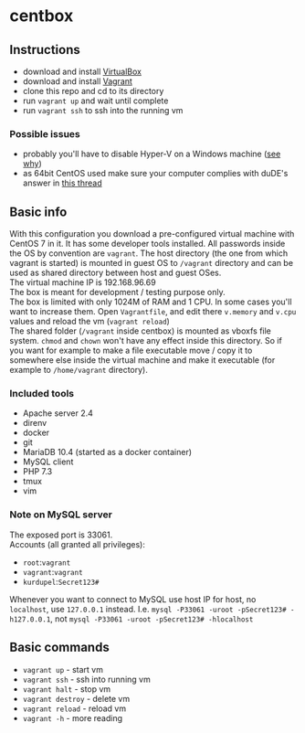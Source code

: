 # centbox

## Instructions
* download and install [VirtualBox](https://www.virtualbox.org/ "Oracle VirtualBox")
* download and install [Vagrant](https://www.vagrantup.com/ "HashiCorp Vagrant")
* clone this repo and cd to its directory
* run `vagrant up` and wait until complete
* run `vagrant ssh` to ssh into the running vm

### Possible issues
* probably you'll have to disable Hyper-V on a Windows machine ([see why](https://www.virtualbox.org/ticket/18387))
* as 64bit CentOS used make sure your computer complies with duDE's answer in [this thread](https://superuser.com/questions/866962/why-does-virtualbox-only-have-32-bit-option-no-64-bit-option-on-windows-7)

## Basic info
With this configuration you download a pre-configured virtual machine with CentOS 7 in it. It has some developer tools installed. All passwords inside the OS by convention are `vagrant`. The host directory (the one from which vagrant is started) is mounted in guest OS to `/vagrant` directory and can be used as shared directory between host and guest OSes.  
The virtual machine IP is 192.168.96.69  
The box is meant for development / testing purpose only.  
The box is limited with only 1024M of RAM and 1 CPU. In some cases you'll want to increase them. Open `Vagrantfile`, and edit there `v.memory` and `v.cpu` values and reload the vm (`vagrant reload`)  
The shared folder (`/vagrant` inside centbox) is mounted as vboxfs file system. `chmod` and `chown` won't have any effect inside this directory. So if you want for example to make a file executable move / copy it to somewhere else inside the virtual machine and make it executable (for example to `/home/vagrant` directory).

### Included tools
* Apache server 2.4
* direnv
* docker
* git
* MariaDB 10.4 (started as a docker container)
* MySQL client
* PHP 7.3
* tmux
* vim

### Note on MySQL server
The exposed port is 33061.  
Accounts (all granted all privileges):
* `root`:`vagrant`
* `vagrant`:`vagrant`
* `kurdupel`:`Secret123#`

Whenever you want to connect to MySQL use host IP for host, no `localhost`, use `127.0.0.1` instead. I.e. `mysql -P33061 -uroot -pSecret123# -h127.0.0.1`, not `mysql -P33061 -uroot -pSecret123# -hlocalhost`

## Basic commands
* `vagrant up` - start vm
* `vagrant ssh` - ssh into running vm
* `vagrant halt` - stop vm
* `vagrant destroy` - delete vm
* `vagrant reload` - reload vm
* `vagrant -h` - more reading
